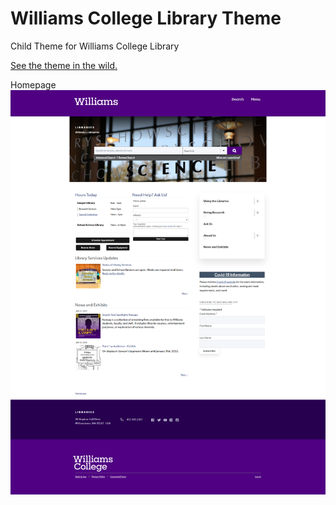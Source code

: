 # Williams College Library Theme
Child Theme for Williams College Library

[See the theme in the wild.](https://library.williams.edu/)

Homepage
![Screenshot of Events home page](library-williams-edu.png)
